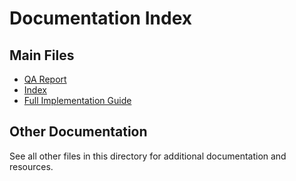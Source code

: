 # Documentation Index

## Main Files
- [QA Report](qa.html)
- [Index](index.html)
- [Full Implementation Guide](full-ig.zip)

## Other Documentation
See all other files in this directory for additional documentation and resources.
